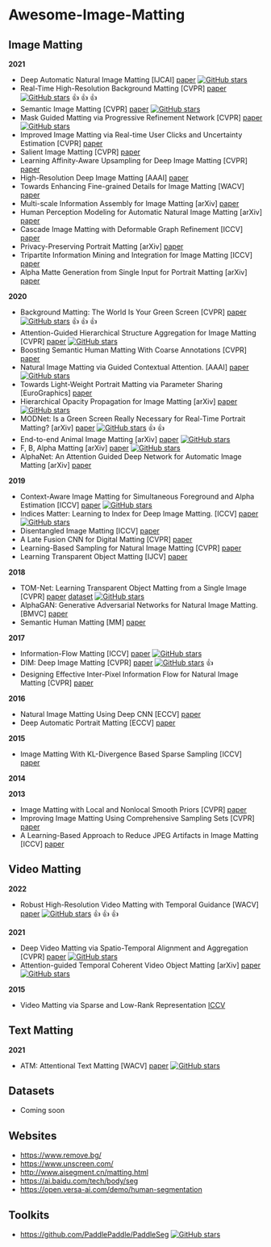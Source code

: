 # Awesome-Image-Matting

## Image Matting

**2021**

- Deep Automatic Natural Image Matting [IJCAI] [paper](https://arxiv.org/pdf/2107.07235.pdf) [![GitHub stars](https://img.shields.io/github/stars/JizhiziLi/AIM.svg?logo=github&label=Stars)](https://github.com/JizhiziLi/AIM)
- Real-Time High-Resolution Background Matting [CVPR] [paper](https://arxiv.org/abs/2012.07810.pdf) [![GitHub stars](https://img.shields.io/github/stars/PeterL1n/BackgroundMattingV2.svg?logo=github&label=Stars)](https://github.com/PeterL1n/BackgroundMattingV2) :thumbsup: :thumbsup: :thumbsup:
- Semantic Image Matting [CVPR] [paper](https://arxiv.org/pdf/2104.08201v1.pdf) [![GitHub stars](https://img.shields.io/github/stars/nowsyn/SIM.svg?logo=github&label=Stars)](https://github.com/nowsyn/SIM)
- Mask Guided Matting via Progressive Refinement Network [CVPR] [paper](https://arxiv.org/pdf/2012.06722.pdf) [![GitHub stars](https://img.shields.io/github/stars/yucornetto/MGMatting.svg?logo=github&label=Stars)](https://github.com/yucornetto/MGMatting)
- Improved Image Matting via Real-time User Clicks and Uncertainty Estimation [CVPR] [paper](https://arxiv.org/pdf/2012.08323.pdf)
- Salient Image Matting [CVPR] [paper](https://arxiv.org/pdf/2103.12337.pdf)
- Learning Affinity-Aware Upsampling for Deep Image Matting [CVPR] [paper](https://arxiv.org/pdf/2011.14288.pdf)
- High-Resolution Deep Image Matting [AAAI] [paper](https://arxiv.org/pdf/2009.06613.pdf)
- Towards Enhancing Fine-grained Details for Image Matting [WACV] [paper](https://openaccess.thecvf.com/content/WACV2021/papers/Liu_Towards_Enhancing_Fine-Grained_Details_for_Image_Matting_WACV_2021_paper.pdf)
- Multi-scale Information Assembly for Image Matting [arXiv] [paper](https://arxiv.org/abs/2101.02391)
- Human Perception Modeling for Automatic Natural Image Matting [arXiv] [paper](https://arxiv.org/pdf/2103.17020.pdf)
- Cascade Image Matting with Deformable Graph Refinement [ICCV] [paper](https://openaccess.thecvf.com/content/ICCV2021/papers/Yu_Cascade_Image_Matting_With_Deformable_Graph_Refinement_ICCV_2021_paper.pdf)
- Privacy-Preserving Portrait Matting [arXiv] [paper](https://arxiv.org/pdf/2104.14222.pdf)
- Tripartite Information Mining and Integration for Image Matting [ICCV] [paper](https://openaccess.thecvf.com/content/ICCV2021/papers/Liu_Tripartite_Information_Mining_and_Integration_for_Image_Matting_ICCV_2021_paper.pdf)
- Alpha Matte Generation from Single Input for Portrait Matting [arXiv] [paper](https://arxiv.org/pdf/2106.03210.pdf)

**2020**

- Background Matting: The World Is Your Green Screen [CVPR] [paper](https://arxiv.org/abs/2004.00626) [![GitHub stars](https://img.shields.io/github/stars/senguptaumd/Background-Matting.svg?logo=github&label=Stars)](https://github.com/senguptaumd/Background-Matting) :thumbsup: :thumbsup: :thumbsup:
- Attention-Guided Hierarchical Structure Aggregation for Image Matting [CVPR] [paper](http://openaccess.thecvf.com/content_CVPR_2020/papers/Qiao_Attention-Guided_Hierarchical_Structure_Aggregation_for_Image_Matting_CVPR_2020_paper.pdf) [![GitHub stars](https://img.shields.io/github/stars/wukaoliu/CVPR2020-HAttMatting.svg?logo=github&label=Stars)](https://github.com/wukaoliu/CVPR2020-HAttMatting)
- Boosting Semantic Human Matting With Coarse Annotations [CVPR] [paper](https://arxiv.org/pdf/2004.04955.pdf)
- Natural Image Matting via Guided Contextual Attention. [AAAI] [paper](http://arxiv.org/abs/2001.04069) [![GitHub stars](https://img.shields.io/github/stars/Yaoyi-Li/GCA-Matting.svg?logo=github&label=Stars)](https://github.com/Yaoyi-Li/GCA-Matting)
- Towards Light-Weight Portrait Matting via Parameter Sharing [EuroGraphics] [paper](https://onlinelibrary.wiley.com/doi/epdf/10.1111/cgf.14179)
- Hierarchical Opacity Propagation for Image Matting [arXiv] [paper](https://arxiv.org/pdf/2004.03249.pdf) [![GitHub stars](https://img.shields.io/github/stars/Yaoyi-Li/HOP-Matting.svg?logo=github&label=Stars)](https://github.com/Yaoyi-Li/HOP-Matting)
- MODNet: Is a Green Screen Really Necessary for Real-Time Portrait Matting? [arXiv] [paper](https://arxiv.org/pdf/2011.11961.pdf) [![GitHub stars](https://img.shields.io/github/stars/ZHKKKe/MODNet.svg?logo=github&label=Stars)](https://github.com/ZHKKKe/MODNet) :thumbsup: :thumbsup:
- End-to-end Animal Image Matting [arXiv] [paper](https://arxiv.org/pdf/2010.16188.pdf) [![GitHub stars](https://img.shields.io/github/stars/JizhiziLi/animal-matting.svg?logo=github&label=Stars)](https://github.com/JizhiziLi/animal-matting)
- F, B, Alpha Matting [arXiv] [paper](https://arxiv.org/pdf/2003.07711.pdf) [![GitHub stars](https://img.shields.io/github/stars/MarcoForte/FBA_Matting.svg?logo=github&label=Stars)](https://github.com/MarcoForte/FBA_Matting)
- AlphaNet: An Attention Guided Deep Network for Automatic Image Matting [arXiv] [paper](https://arxiv.org/pdf/2003.03613.pdf)


**2019**

- Context-Aware Image Matting for Simultaneous Foreground and Alpha Estimation [ICCV] [paper](https://arxiv.org/pdf/1909.09725v2.pdf) [![GitHub stars](https://img.shields.io/github/stars/hqqxyy/Context-Aware-Matting.svg?logo=github&label=Stars)](https://github.com/hqqxyy/Context-Aware-Matting)
- Indices Matter: Learning to Index for Deep Image Matting. [ICCV] [paper](https://arxiv.org/abs/1908.00672) [![GitHub stars](https://img.shields.io/github/stars/poppinace/indexnet_matting.svg?logo=github&label=Stars)](https://github.com/poppinace/indexnet_matting)
- Disentangled Image Matting [ICCV] [paper](https://arxiv.org/pdf/1909.04686.pdf)
- A Late Fusion CNN for Digital Matting [CVPR] [paper](https://openaccess.thecvf.com/content_CVPR_2019/papers/Zhang_A_Late_Fusion_CNN_for_Digital_Matting_CVPR_2019_paper.pdf)
- Learning-Based Sampling for Natural Image Matting [CVPR] [paper](http://openaccess.thecvf.com/content_CVPR_2019/papers/Tang_Learning-Based_Sampling_for_Natural_Image_Matting_CVPR_2019_paper.pdf)
- Learning Transparent Object Matting [IJCV] [paper](https://arxiv.org/pdf/1907.11544.pdf)
  

**2018**

- TOM-Net: Learning Transparent Object Matting from a Single Image [CVPR] [paper](https://guanyingc.github.io/TOM-Net/files/tom-net_cvpr18.pdf) [dataset](http://www.visionlab.cs.hku.hk/data/TOM-Net/) [![GitHub stars](https://img.shields.io/github/stars/guanyingc/TOM-Net.svg?logo=github&label=Stars)](https://github.com/guanyingc/TOM-Net)
- AlphaGAN: Generative Adversarial Networks for Natural Image Matting. [BMVC] [paper](https://arxiv.org/pdf/1807.10088.pdf)
- Semantic Human Matting [MM] [paper](https://arxiv.org/pdf/1809.01354.pdf)

**2017**
- Information-Flow Matting [ICCV] [paper](https://arxiv.org/pdf/1707.05055.pdf) [![GitHub stars](https://img.shields.io/github/stars/tsogkas/amat.svg?logo=github&label=Stars)](https://github.com/tsogkas/amat)
- DIM: Deep Image Matting [CVPR] [paper](https://arxiv.org/pdf/1703.03872.pdf) [![GitHub stars](https://img.shields.io/github/stars/foamliu/Deep-Image-Matting-PyTorch.svg?logo=github&label=Stars)](https://github.com/foamliu/Deep-Image-Matting-PyTorch) :thumbsup:
- Designing Effective Inter-Pixel Information Flow for Natural Image Matting [CVPR] [paper](https://openaccess.thecvf.com/content_cvpr_2017/papers/Aksoy_Designing_Effective_Inter-Pixel_CVPR_2017_paper.pdf)
  
**2016**
- Natural Image Matting Using Deep CNN [ECCV] [paper](http://www.eccv2016.org/files/posters/P-1B-43.pdf)
- Deep Automatic Portrait Matting [ECCV] [paper](http://www.cse.cuhk.edu.hk/~leojia/projects/automatting/papers/deepmatting.pdf) 

**2015**
- Image Matting With KL-Divergence Based Sparse Sampling [ICCV] [paper](https://openaccess.thecvf.com/content_iccv_2015/papers/Karacan_Image_Matting_With_ICCV_2015_paper.pdf)

**2014**

**2013**
- Image Matting with Local and Nonlocal Smooth Priors [CVPR] [paper](https://openaccess.thecvf.com/content_cvpr_2013/papers/Chen_Image_Matting_with_2013_CVPR_paper.pdf)
- Improving Image Matting Using Comprehensive Sampling Sets [CVPR] [paper](https://openaccess.thecvf.com/content_cvpr_2013/papers/Chen_Image_Matting_with_2013_CVPR_paper.pdf)
- A Learning-Based Approach to Reduce JPEG Artifacts in Image Matting [ICCV] [paper](https://openaccess.thecvf.com/content_iccv_2013/papers/Choi_A_Learning-Based_Approach_2013_ICCV_paper.pdf)

## Video Matting

**2022**
- Robust High-Resolution Video Matting with Temporal Guidance [WACV] [paper](https://arxiv.org/pdf/2108.11515.pdf) [![GitHub stars](https://img.shields.io/github/stars/PeterL1n/RobustVideoMatting.svg?logo=github&label=Stars)](https://github.com/PeterL1n/RobustVideoMatting) :thumbsup: :thumbsup: :thumbsup:

**2021**
- Deep Video Matting via Spatio-Temporal Alignment and Aggregation [CVPR] [paper](https://arxiv.org/pdf/2104.11208.pdf) [![GitHub stars](https://img.shields.io/github/stars/nowsyn/DVM.svg?logo=github&label=Stars)](https://github.com/nowsyn/DVM)
- Attention-guided Temporal Coherent Video Object Matting [arXiv] [paper](https://arxiv.org/pdf/2105.11427.pdf) [![GitHub stars](https://img.shields.io/github/stars/yunkezhang/TCVOM.svg?logo=github&label=Stars)](https://github.com/yunkezhang/TCVOM)

**2015**
- Video Matting via Sparse and Low-Rank Representation [ICCV](https://openaccess.thecvf.com/content_iccv_2015/papers/Zou_Video_Matting_via_ICCV_2015_paper.pdf)


## Text Matting

**2021**
- ATM: Attentional Text Matting [WACV] [paper](https://openaccess.thecvf.com/content/WACV2021/papers/Kang_ATM_Attentional_Text_Matting_WACV_2021_paper.pdf) [![GitHub stars](https://img.shields.io/github/stars/TextMatting/TextMatting.svg?logo=github&label=Stars)](https://github.com/TextMatting/TextMatting)

## Datasets
- Coming soon
  
## Websites

- https://www.remove.bg/
- https://www.unscreen.com/
- http://www.aisegment.cn/matting.html
- https://ai.baidu.com/tech/body/seg
- https://open.versa-ai.com/demo/human-segmentation

## Toolkits

- https://github.com/PaddlePaddle/PaddleSeg [![GitHub stars](https://img.shields.io/github/stars/PaddlePaddle/PaddleSeg.svg?logo=github&label=Stars)](https://github.com/PaddlePaddle/PaddleSeg)
